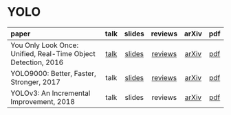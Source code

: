 # YOLO



|                         paper                                 | talk | slides | reviews | arXiv | pdf |
|:--------------------------------------------------------------|:----:|:------:|:-------:|:-----:|:---:|
| You Only Look Once: Unified, Real-Time Object Detection, 2016 | [talk](https://www.youtube.com/watch?v=NM6lrxy0bxs) | [slides](https://docs.google.com/presentation/d/1kAa7NOamBt4calBU9iHgT8a86RRHz9Yz2oh4-GTdX6M/edit?usp=sharing) | [reviews](https://pjreddie.com/publications/yolo/) | [arXiv](http://arxiv.org/abs/1506.02640) | [pdf](https://pjreddie.com/media/files/papers/yolo_1.pdf) |
| YOLO9000: Better, Faster, Stronger, 2017                      | talk | [slides](https://docs.google.com/presentation/d/14qBAiyhMOFl_wZW4dA1CkixgXwf0zKGbpw_0oHK8yEM/edit?usp=sharing) | [reviews](https://pjreddie.com/publications/yolo9000/) | [arXiv](https://arxiv.org/abs/1612.08242) | [pdf](https://pjreddie.com/media/files/papers/YOLO9000.pdf) |
| YOLOv3: An Incremental Improvement, 2018                      | talk | slides | reviews | [arXiv](https://arxiv.org/abs/1804.02767) | [pdf](https://pjreddie.com/media/files/papers/YOLOv3.pdf) |
